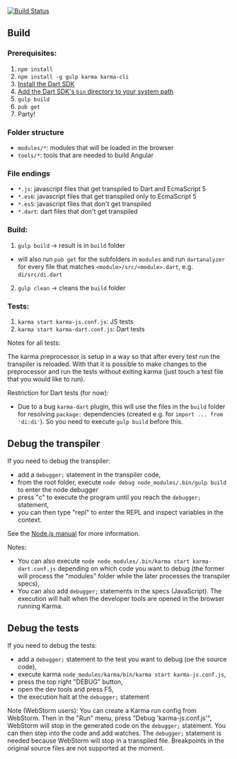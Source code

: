 [![Build Status](https://travis-ci.org/angular/angular.svg?branch=master)](https://travis-ci.org/angular/angular)

## Build

### Prerequisites:

1. `npm install`
2. `npm install -g gulp karma karma-cli`
3. [Install the Dart SDK](https://www.dartlang.org/tools/sdk/)
4. [Add the Dart SDK's `bin` directory to your system path](https://www.dartlang.org/tools/pub/installing.html)
5. `gulp build`
6. `pub get`
7. Party!

### Folder structure

* `modules/*`: modules that will be loaded in the browser
* `tools/*`: tools that are needed to build Angular

### File endings

* `*.js`: javascript files that get transpiled to Dart and EcmaScript 5
* `*.es6`: javascript files that get transpiled only to EcmaScript 5
* `*.es5`: javascript files that don't get transpiled
* `*.dart`: dart files that don't get transpiled

### Build:

1. `gulp build` -> result is in `build` folder

  * will also run `pub get` for the subfolders in `modules`
    and run `dartanalyzer` for every file that matches
    `<module>/src/<module>.dart`, e.g. `di/src/di.dart`

2. `gulp clean` -> cleans the `build` folder

### Tests:

1. `karma start karma-js.conf.js`: JS tests
2. `karma start karma-dart.conf.js`: Dart tests

Notes for all tests:

The karma preprocessor is setup in a way so that after every test run
the transpiler is reloaded. With that it is possible to make changes
to the preprocessor and run the tests without exiting karma
(just touch a test file that you would like to run).

Restriction for Dart tests (for now):

  * Due to a bug `karma-dart` plugin,
    this will use the files in the `build` folder for resolving
    `package:` dependencies (created e.g. for `import ... from 'di:di'`).
    So you need to execute `gulp build` before this.

## Debug the transpiler

If you need to debug the transpiler:

- add a `debugger;` statement in the transpiler code,
- from the root folder, execute `node debug node_modules/.bin/gulp build` to enter the node
  debugger
- press "c" to execute the program until you reach the `debugger;` statement,
- you can then type "repl" to enter the REPL and inspect variables in the context.

See the [Node.js manual](http://nodejs.org/api/debugger.html) for more information.

Notes:
- You can also execute `node node_modules/.bin/karma start karma-dart.conf.js` depending on which
  code you want to debug (the former will process the "modules" folder while the later processes
  the transpiler specs),
- You can also add `debugger;` statements in the specs (JavaScript). The execution will halt when
  the developer tools are opened in the browser running Karma.

## Debug the tests

If you need to debug the tests:

- add a `debugger;` statement to the test you want to debug (oe the source code),
- execute karma `node_modules/karma/bin/karma start karma-js.conf.js`,
- press the top right "DEBUG" button,
- open the dev tools and press F5,
- the execution halt at the `debugger;` statement

Note (WebStorm users):
You can create a Karma run config from WebStorm.
Then in the "Run" menu, press "Debug 'karma-js.conf.js'", WebStorm will stop in the generated code
on the `debugger;` statement.
You can then step into the code and add watches.
The `debugger;` statement is needed because WebStorm will stop in a transpiled file. Breakpoints in
the original source files are not supported at the moment.
